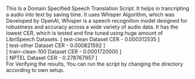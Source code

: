 This Is a Domain Specified Speech Translation Script. It helps in trancripting a audio into text by saving time.
It uses Whisper Algorithm, which was Developed by OpenAI, Whisper is a speech recognition model designed for robustness and accuracy across a wide variety of audio data.
It has the lowest CER, which is tested and fine tuned using huge amount of LibriSpeech Datasets.
[ test-clean Dataset CER - 0.000312535 ]		
[ test-other Dataset CER - 0.000821592 ]		
[ train-clean-100 Dataset CER - 0.0001720000 ]		
[ NPTEL Dataset CER - 0.278767957 ]		
For Verifying the results, You can run the script by changing the directory according to own setup.

